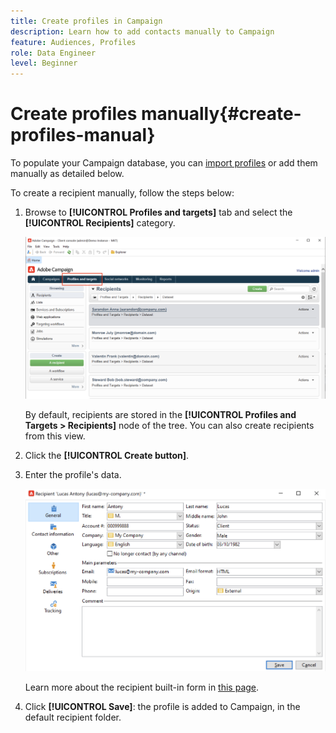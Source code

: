 ```yaml
---
title: Create profiles in Campaign
description: Learn how to add contacts manually to Campaign
feature: Audiences, Profiles
role: Data Engineer
level: Beginner
---
```

# Create profiles manually{#create-profiles-manual}

To populate your Campaign database, you can [import profiles](import-profiles.md) or add them manually as detailed below. 

To create a recipient manually, follow the steps below:

1. Browse to **[!UICONTROL Profiles and targets]** tab and select the **[!UICONTROL Recipients]** category. 

    ![](assets/profiles-and-targets.png)

    By default, recipients are stored in the **[!UICONTROL Profiles and Targets > Recipients]** node of the tree. You can also create recipients from this view. 

1. Click the **[!UICONTROL Create button]**.
1. Enter the profile's data. 

    ![](assets/new-recipient.png)

    Learn more about the recipient built-in form in [this page](view-profiles.md#edit-a-profiles).

1. Click **[!UICONTROL Save]**: the profile is added to Campaign, in the default recipient folder.

